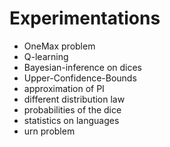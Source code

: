 # Experimentations

* OneMax problem
* Q-learning
* Bayesian-inference on dices
* Upper-Confidence-Bounds
* approximation of PI
* different distribution law
* probabilities of the dice
* statistics on languages	
* urn problem	
